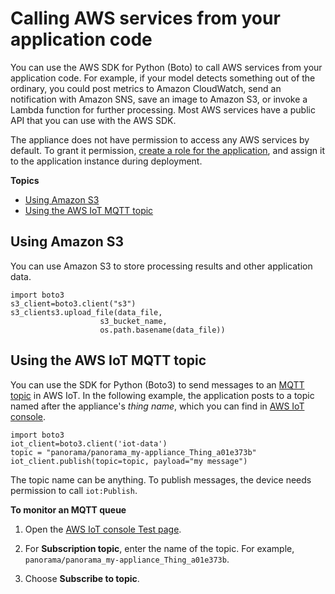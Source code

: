# Calling AWS services from your application code<a name="applications-awssdk"></a>

You can use the AWS SDK for Python \(Boto\) to call AWS services from your application code\. For example, if your model detects something out of the ordinary, you could post metrics to Amazon CloudWatch, send an notification with Amazon SNS, save an image to Amazon S3, or invoke a Lambda function for further processing\. Most AWS services have a public API that you can use with the AWS SDK\.

The appliance does not have permission to access any AWS services by default\. To grant it permission, [create a role for the application](permissions-application.md), and assign it to the application instance during deployment\.

**Topics**
+ [Using Amazon S3](#applications-awssdk-s3)
+ [Using the AWS IoT MQTT topic](#monitoring-messagestream)

## Using Amazon S3<a name="applications-awssdk-s3"></a>

You can use Amazon S3 to store processing results and other application data\.

```
import boto3
s3_client=boto3.client("s3")
s3_clients3.upload_file(data_file,
                    s3_bucket_name,
                    os.path.basename(data_file))
```

## Using the AWS IoT MQTT topic<a name="monitoring-messagestream"></a>

You can use the SDK for Python \(Boto3\) to send messages to an [MQTT topic](https://docs.aws.amazon.com/iot/latest/developerguide/topics.html) in AWS IoT\. In the following example, the application posts to a topic named after the appliance's *thing name*, which you can find in [AWS IoT console](https://console.aws.amazon.com/iot/home#/thinghub)\.

```
import boto3
iot_client=boto3.client('iot-data')
topic = "panorama/panorama_my-appliance_Thing_a01e373b"
iot_client.publish(topic=topic, payload="my message")
```

The topic name can be anything\. To publish messages, the device needs permission to call `iot:Publish`\.

**To monitor an MQTT queue**

1. Open the [AWS IoT console Test page](https://console.aws.amazon.com/iot/home?region=us-east-1#/test)\.

1. For **Subscription topic**, enter the name of the topic\. For example, `panorama/panorama_my-appliance_Thing_a01e373b`\.

1. Choose **Subscribe to topic**\.